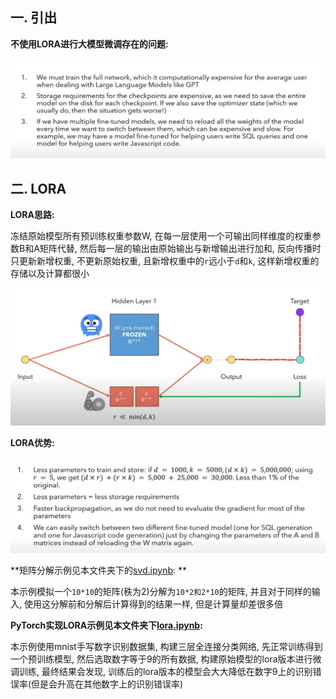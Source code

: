 ## 一. 引出

**不使用LORA进行大模型微调存在的问题:**

![](assets/1.jpg)

## 二. LORA

**LORA思路:**

冻结原始模型所有预训练权重参数W, 在每一层使用一个可输出同样维度的权重参数B和A矩阵代替, 然后每一层的输出由原始输出与新增输出进行加和, 反向传播时只更新新增权重, 不更新原始权重, 且新增权重中的`r`远小于`d`和`k`, 这样新增权重的存储以及计算都很小

![](assets/2.jpg)

**LORA优势:**

![](assets/3.jpg)

**矩阵分解示例见本文件夹下的[svd.ipynb](svd.ipynb): **

本示例模拟一个`10*10`的矩阵(秩为2)分解为`10*2和2*10`的矩阵, 并且对于同样的输入, 使用这分解前和分解后计算得到的结果一样, 但是计算量却差很多倍

**PyTorch实现LORA示例见本文件夹下[lora.ipynb](lora.ipynb):**

本示例使用mnist手写数字识别数据集, 构建三层全连接分类网络, 先正常训练得到一个预训练模型, 然后选取数字等于9的所有数据, 构建原始模型的lora版本进行微调训练, 最终结果会发现, 训练后的lora版本的模型会大大降低在数字9上的识别错误率(但是会升高在其他数字上的识别错误率)











